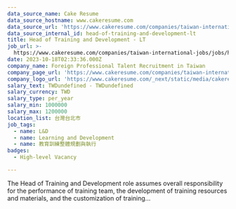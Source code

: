 ```yaml
---
data_source_name: Cake Resume
data_source_hostname: www.cakeresume.com
data_source_url: 'https://www.cakeresume.com/companies/taiwan-international-jobs/jobs'
data_source_internal_id: head-of-training-and-development-lt
title: Head of Training and Development - LT
job_url: >-
  https://www.cakeresume.com/companies/taiwan-international-jobs/jobs/head-of-training-and-development-lt
date: 2023-10-18T02:33:36.000Z
company_name: Foreign Professional Talent Recruitment in Taiwan
company_page_url: 'https://www.cakeresume.com/companies/taiwan-international-jobs'
company_logo_url: 'https://www.cakeresume.com/_next/static/media/cakeresume.e1c03867.svg'
salary_text: TWDundefined - TWDundefined
salary_currency: TWD
salary_type: per_year
salary_min: 1000000
salary_max: 1200000
location_list: 台灣台北市
job_tags:
  - name: L&D
  - name: Learning and Development
  - name: 教育訓練整體規劃與執行
badges:
  - High-level Vacancy

---
```


The Head of Training and Development role assumes overall responsibility for the performance of training team, the development of training resources and materials, and the customization of training...